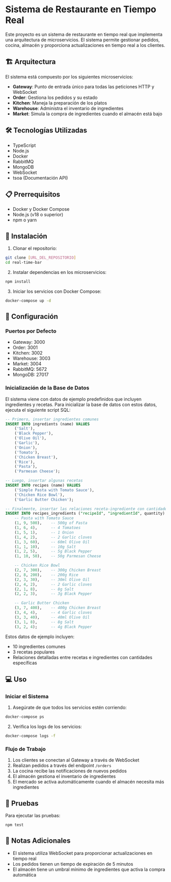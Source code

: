 # Sistema de Restaurante en Tiempo Real

Este proyecto es un sistema de restaurante en tiempo real que implementa una arquitectura de microservicios. El sistema permite gestionar pedidos, cocina, almacén y proporciona actualizaciones en tiempo real a los clientes.

## 🏗️ Arquitectura

El sistema está compuesto por los siguientes microservicios:

- **Gateway**: Punto de entrada único para todas las peticiones HTTP y WebSocket
- **Order**: Gestiona los pedidos y su estado
- **Kitchen**: Maneja la preparación de los platos
- **Warehouse**: Administra el inventario de ingredientes
- **Market**: Simula la compra de ingredientes cuando el almacén está bajo

## 🛠️ Tecnologías Utilizadas

- TypeScript
- Node.js
- Docker
- RabbitMQ
- MongoDB
- WebSocket
- tsoa (Documentación API)

## 📋 Prerrequisitos

- Docker y Docker Compose
- Node.js (v18 o superior)
- npm o yarn

## 🚀 Instalación

1. Clonar el repositorio:
```bash
git clone [URL_DEL_REPOSITORIO]
cd real-time-bar
```

2. Instalar dependencias en los microservicios:
```bash
npm install
```

3. Iniciar los servicios con Docker Compose:
```bash
docker-compose up -d
```

## 🔧 Configuración

### Puertos por Defecto

- Gateway: 3000
- Order: 3001
- Kitchen: 3002
- Warehouse: 3003
- Market: 3004
- RabbitMQ: 5672
- MongoDB: 27017

### Inicialización de la Base de Datos

El sistema viene con datos de ejemplo predefinidos que incluyen ingredientes y recetas. Para inicializar la base de datos con estos datos, ejecuta el siguiente script SQL:

```sql
-- Primero, insertar ingredientes comunes
INSERT INTO ingredients (name) VALUES
    ('Salt'),
    ('Black Pepper'),
    ('Olive Oil'),
    ('Garlic'),
    ('Onion'),
    ('Tomato'),
    ('Chicken Breast'),
    ('Rice'),
    ('Pasta'),
    ('Parmesan Cheese');

-- Luego, insertar algunas recetas
INSERT INTO recipes (name) VALUES
    ('Simple Pasta with Tomato Sauce'),
    ('Chicken Rice Bowl'),
    ('Garlic Butter Chicken');

-- Finalmente, insertar las relaciones receta-ingrediente con cantidades
INSERT INTO recipes_ingredients ("recipeId", "ingredientId", quantity) VALUES
    -- Pasta with Tomato Sauce
    (1, 9, 500),    -- 500g of Pasta
    (1, 6, 4),      -- 4 Tomatoes
    (1, 5, 1),      -- 1 Onion
    (1, 4, 2),      -- 2 Garlic cloves
    (1, 3, 60),     -- 60ml Olive Oil
    (1, 1, 10),     -- 10g Salt
    (1, 2, 5),      -- 5g Black Pepper
    (1, 10, 50),    -- 50g Parmesan Cheese

    -- Chicken Rice Bowl
    (2, 7, 300),    -- 300g Chicken Breast
    (2, 8, 200),    -- 200g Rice
    (2, 3, 30),     -- 30ml Olive Oil
    (2, 4, 2),      -- 2 Garlic cloves
    (2, 1, 8),      -- 8g Salt
    (2, 2, 3),      -- 3g Black Pepper

    -- Garlic Butter Chicken
    (3, 7, 400),    -- 400g Chicken Breast
    (3, 4, 4),      -- 4 Garlic cloves
    (3, 3, 40),     -- 40ml Olive Oil
    (3, 1, 8),      -- 8g Salt
    (3, 2, 4);      -- 4g Black Pepper
```

Estos datos de ejemplo incluyen:
- 10 ingredientes comunes
- 3 recetas populares
- Relaciones detalladas entre recetas e ingredientes con cantidades específicas

## 💻 Uso

### Iniciar el Sistema

1. Asegúrate de que todos los servicios estén corriendo:
```bash
docker-compose ps
```

2. Verifica los logs de los servicios:
```bash
docker-compose logs -f
```

### Flujo de Trabajo

1. Los clientes se conectan al Gateway a través de WebSocket
2. Realizan pedidos a través del endpoint `/orders`
3. La cocina recibe las notificaciones de nuevos pedidos
4. El almacén gestiona el inventario de ingredientes
5. El mercado se activa automáticamente cuando el almacén necesita más ingredientes

## 🧪 Pruebas

Para ejecutar las pruebas:

```bash
npm test
```

## 📝 Notas Adicionales

- El sistema utiliza WebSocket para proporcionar actualizaciones en tiempo real
- Los pedidos tienen un tiempo de expiración de 5 minutos
- El almacén tiene un umbral mínimo de ingredientes que activa la compra automática


